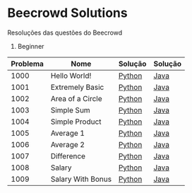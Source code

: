 # Beecrowd Solutions
Resoluções das questões do Beecrowd

1) Beginner

| Problema  |  Nome  |  Solução  |  Solução  |
| --------- | ------ | --------- | --------- |
|  1000 | Hello World!  | [Python](./Beginner/Python/1000.py)|[Java](./Beginner/Java/1000.java)|
|  1001 | Extremely Basic  | [Python](./Beginner/Python/1001.py)|[Java](./Beginner/Java/1001.java)|
|  1002 | Area of a Circle  | [Python](./Beginner/Python/1002.py)|[Java](./Beginner/Java/1002.java)|
|  1003 | Simple Sum  | [Python](./Beginner/Python/1003.py)|[Java](./Beginner/Java/1003.java)|
|  1004 | Simple Product | [Python](./Beginner/Python/1004.py)|[Java](./Beginner/Java/1004.java)|
|  1005 | Average 1  | [Python](./Beginner/Python/1005.py)|[Java](./Beginner/Java/1005.java)|
|  1006 | Average 2  | [Python](./Beginner/Python/1006.py)|[Java](./Beginner/Java/1006.java)|
|  1007 | Difference  | [Python](./Beginner/Python/1007.py)|[Java](./Beginner/Java/1007.java)|
|  1008 | Salary  | [Python](./Beginner/Python/1008.py)|[Java](./Beginner/Java/1008.java)|
|  1009 | Salary With Bonus  | [Python](./Beginner/Python/1009.py)|[Java](./Beginner/Java/1009.java)|
